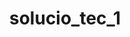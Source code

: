 ---
title: solucio_tec_1
page_title: R&I a la UOC
general:
  - nom_solucio: SpeakApps
    text_breu: Eines i activitats per a l'aprenentatge oral de les llengües
    img_background: /img/detall_solucions_principal2.png
    tipologia: Solucio_tecnologica
    sector: e-Learning
    centre: UOC
    logo: /img/speakAppLogo.png
    keywords (array): keyword_1, keyword_2, keyword_3
    xarxes:
      - xarxa: facebook
        address: www.facebook.com/user/4566135789
sobre_tecnologia: 
  - titol: Sobre Tecnología
    descripcio: Lorem ipsum dolor sit amet, consectetur adipiscing elit. Integer mattis ligula sollicitudin velit rhoncus pulvinar. Sed egestas augue et dui commodo dignissim. Suspendisse interdum porttitor justo feugiat porttitor. Donec faucibus consequat dictum. Donec dignissim pretium porttitor. Fusce dictum lectus tellus. Cum sociis natoque penatibus et magnis dis parturient montes, nascetur ridiculus mus. Etiam orci ex, pharetra ac elementum non, lobortis sit amet erat.
    docs_rel:
      - path:
        url: 
        size: 
        type:  
aspectes_innovadors:
  - titol: Aspectes Innovadors
    descripcio: Lorem ipsum dolor sit amet, consectetur adipiscing elit. Integer mattis ligula sollicitudin velit rhoncus pulvinar. Sed egestas augue et dui commodo dignissim. Suspendisse interdum porttitor justo feugiat porttitor. Donec faucibus consequat dictum. Donec dignissim pretium porttitor. Fusce dictum lectus tellus. Cum sociis natoque penatibus et magnis dis parturient montes, nascetur ridiculus mus. Etiam orci ex, pharetra ac elementum non, lobortis sit amet erat.
    docs_rel:
      - path:
        url: 
        size: 
        type:  
aplicacions: 
  - titol: Aplicacions
    descripcio: Lorem ipsum dolor sit amet, consectetur adipiscing elit. Integer mattis ligula sollicitudin velit rhoncus pulvinar. Sed egestas augue et dui commodo dignissim. Suspendisse interdum porttitor justo feugiat porttitor. Donec faucibus consequat dictum. Donec dignissim pretium porttitor. Fusce dictum lectus tellus. Cum sociis natoque penatibus et magnis dis parturient montes, nascetur ridiculus mus. Etiam orci ex, pharetra ac elementum non, lobortis sit amet erat.
    docs_rel:
      - path:
        url: 
        size: 
        type: 
grups_recerca:
  - grups:
    investigadors:
contacte:
  - text: Contacte 1
    address: Adreça 1 S/N
    telefon: 666666666
    email: contacte1@gmail.com
---
